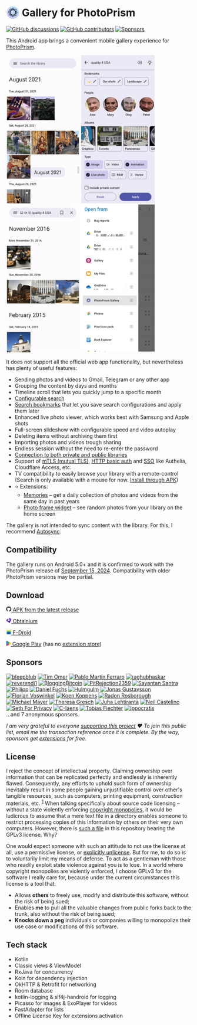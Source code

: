 # <img src="app/src/main/res/mipmap-hdpi/ic_launcher.png" alt="Icon" style="vertical-align: bottom; height: 36px;"/> Gallery for PhotoPrism

[![GitHub discussions](https://img.shields.io/github/discussions/Radiokot/photoprism-android-client?label=Discussions&color=e2e0f6&style=flat-square)](https://github.com/Radiokot/photoprism-android-client/discussions) 
[![GitHub contributors](https://img.shields.io/github/contributors/Radiokot/photoprism-android-client?label=Contributors&color=e2e0f6&style=flat-square)](https://github.com/Radiokot/photoprism-android-client/graphs/contributors) 
[![Sponsors](https://img.shields.io/static/v1?label=Sponsors&message=30&color=e2e0f6&style=flat-square)](#sponsors) 

This Android app brings a convenient mobile gallery experience for [PhotoPrism](https://www.photoprism.app/).

<p float="left">
<img src="fastlane/metadata/android/en-US/images/phoneScreenshots/1.png" width=200 />
<img src="fastlane/metadata/android/en-US/images/phoneScreenshots/2.png" width=200 />
<img src="fastlane/metadata/android/en-US/images/phoneScreenshots/3.png" width=200 />
<img src="fastlane/metadata/android/en-US/images/phoneScreenshots/4.png" width=200 />
</p>

It does not support all the official web app functionality, but nevertheless has plenty of useful features:
- Sending photos and videos to Gmail, Telegram or any other app
- Grouping the content by days and months
- Timeline scroll that lets you quickly jump to a specific month
- [Configurable search](https://github.com/Radiokot/photoprism-android-client/wiki/How-to-search-the-library)
- [Search bookmarks](https://github.com/Radiokot/photoprism-android-client/wiki/How-to-use-search-bookmarks) that let you save search configurations and apply them later
- Enhanced live photo viewer, which works best with Samsung and Apple shots
- Full-screen slideshow with configurable speed and video autoplay
- Deleting items without archiving them first
- Importing photos and videos trough sharing
- Endless session without the need to re-enter the password
- [Connection to both private and public libraries](https://github.com/Radiokot/photoprism-android-client/wiki/Connection-guide)
- Support of [mTLS (mutual TLS)](https://github.com/Radiokot/photoprism-android-client/wiki/How-to-connect-to-a-library-with-mTLS-(mutual-TLS)-auth%3F), [HTTP basic auth](https://github.com/Radiokot/photoprism-android-client/wiki/Connection-guide#examples-of-valid-urls) and [SSO](https://github.com/Radiokot/photoprism-android-client/wiki/Connection-guide#sso) like Authelia, Cloudflare Access, etc.
- TV compatibility to easily browse your library with a remote-control (Search is only available with a mouse for now. [Install through APK](https://github.com/Radiokot/photoprism-android-client/issues/66#issuecomment-1667426238))
- ⭐ Extensions:
  - [Memories](https://github.com/Radiokot/photoprism-android-client/wiki/Memories-extension) – get a daily collection of photos and videos from the same day in past years
  - [Photo frame widget](https://github.com/Radiokot/photoprism-android-client/wiki/Photo-frame-widget-extension) – see random photos from your library on the home screen

The gallery is not intended to sync content with the library. 
For this, I recommend [Autosync](https://play.google.com/store/apps/details?id=com.ttxapps.autosync).

## Compatibility
The gallery runs on Android 5.0+ and it is confirmed to work with the PhotoPrism release of 
[September 15, 2024](https://github.com/photoprism/photoprism/releases/tag/240915-e1280b2fb).
Compatibility with older PhotoPrism versions may be partial.

## Download
[<img src="repository-assets/icon-github.svg" alt="APK" style="height: 1em;"/> APK from the latest release](https://github.com/Radiokot/photoprism-android-client/releases/latest)

[<img src="repository-assets/icon-obtainium.svg" alt="Obtainium" style="height: 1em;"/> Obtainium](https://apps.obtainium.imranr.dev/redirect?r=obtainium://app/%7B%22id%22%3A%22ua.com.radiokot.photoprism%22%2C%22url%22%3A%22https%3A%2F%2Fgithub.com%2FRadiokot%2Fphotoprism-android-client%22%2C%22author%22%3A%22Radiokot%22%2C%22name%22%3A%22PhotoPrism%20Gallery%22%2C%22preferredApkIndex%22%3A0%2C%22additionalSettings%22%3A%22%7B%5C%22includePrereleases%5C%22%3Afalse%2C%5C%22fallbackToOlderReleases%5C%22%3Atrue%2C%5C%22filterReleaseTitlesByRegEx%5C%22%3A%5C%22%5C%22%2C%5C%22filterReleaseNotesByRegEx%5C%22%3A%5C%22%5C%22%2C%5C%22verifyLatestTag%5C%22%3Afalse%2C%5C%22dontSortReleasesList%5C%22%3Afalse%2C%5C%22useLatestAssetDateAsReleaseDate%5C%22%3Afalse%2C%5C%22releaseTitleAsVersion%5C%22%3Afalse%2C%5C%22trackOnly%5C%22%3Afalse%2C%5C%22versionExtractionRegEx%5C%22%3A%5C%22%5C%22%2C%5C%22matchGroupToUse%5C%22%3A%5C%22%5C%22%2C%5C%22versionDetection%5C%22%3Atrue%2C%5C%22releaseDateAsVersion%5C%22%3Afalse%2C%5C%22useVersionCodeAsOSVersion%5C%22%3Afalse%2C%5C%22apkFilterRegEx%5C%22%3A%5C%22%5C%22%2C%5C%22invertAPKFilter%5C%22%3Afalse%2C%5C%22autoApkFilterByArch%5C%22%3Afalse%2C%5C%22appName%5C%22%3A%5C%22Gallery%20for%20PhotoPrism%5C%22%2C%5C%22shizukuPretendToBeGooglePlay%5C%22%3Afalse%2C%5C%22allowInsecure%5C%22%3Afalse%2C%5C%22exemptFromBackgroundUpdates%5C%22%3Afalse%2C%5C%22skipUpdateNotifications%5C%22%3Afalse%2C%5C%22about%5C%22%3A%5C%22A%20convenient%20gallery%20for%20PhotoPrism%20library%20with%20plenty%20of%20useful%20features%5C%22%2C%5C%22refreshBeforeDownload%5C%22%3Atrue%7D%22%2C%22overrideSource%22%3A%22GitHub%22%7D)

[<img src="repository-assets/icon-fdroid.png" alt="F-Droid" style="height: 1em;"/> F-Droid](https://f-droid.org/packages/ua.com.radiokot.photoprism)


[<img src="repository-assets/icon-gplay.svg" alt="Google Play" style="height: 1em;"/> Google Play](https://play.google.com/store/apps/details?id=ua.com.radiokot.photoprism) (has no [extension store](https://github.com/Radiokot/photoprism-android-client/wiki/Gallery-extensions))

## Sponsors
[<img src="https://avatars.githubusercontent.com/u/31888202?s=100" alt="bleepblub" title="bleepblub" height=70 />](https://github.com/bleepblub)
[<img src="https://avatars.githubusercontent.com/u/5235732?s=100" alt="Tim Omer" title="Tim Omer" height=70 />](https://github.com/timomer)
[<img src="https://github.com/user-attachments/assets/0ea9bd10-05d3-4cbf-bb44-f4b26d299f74" alt="Pablo Martín Ferraro" title="Pablo Martín Ferraro" height=70 />](https://www.instagram.com/pmferraro/)
[<img src="https://avatars.githubusercontent.com/u/75267371?s=100" alt="raghubhaskar" title="raghubhaskar" height=70 />](https://github.com/raghubhaskar)
[<img src="https://avatars.githubusercontent.com/u/9728953?s=100" alt="reverendj1" title="reverendj1" height=70 />](https://github.com/reverendj1)
[<img src="https://avatars.githubusercontent.com/u/103765434?s=100" alt="₿logging₿itcoin" title="₿logging₿itcoin" height=70 />](https://github.com/BrutusBondBTC)
[<img src="https://avatars.githubusercontent.com/u/104279101?s=100" alt="PitRejection2359" title="PitRejection2359" height=70 />](https://github.com/PitRejection2359)
[<img src="https://avatars.githubusercontent.com/u/35728385?s=100" alt="Sayantan Santra" title="Sayantan Santra" height=70 />](https://github.com/SinTan1729)
[<img src="https://avatars.githubusercontent.com/u/136379342?s=100" alt="Philipp" title="Philipp" height=70 />](https://github.com/Blendan1)
[<img src="https://avatars.githubusercontent.com/u/28670365?s=100" alt="Daniel Fuchs" title="Daniel Fuchs" height=70 />](https://github.com/dfoxg)
[<img src="https://avatars.githubusercontent.com/u/12165268?s=100" alt="Hulmgulm" title="Hulmgulm" height=70 />](https://github.com/hulmgulm)
[<img src="https://avatars.githubusercontent.com/u/36690764?s=100" alt="Jonas Gustavsson" title="Jonas Gustavsson" height=70 />](https://github.com/jonasgustavsson)
[<img src="https://avatars.githubusercontent.com/u/5047127?s=100" alt="Florian Voswinkel" title="Florian Voswinkel" height=70 />](https://github.com/FlorentBrianFoxcorner)
[<img src="https://avatars.githubusercontent.com/u/9214215?s=100" alt="Koen Koppens" title="Koen Koppens" height=70 />](https://github.com/koen81)
[<img src="https://avatars.githubusercontent.com/u/6559064?s=100" alt="Radon Rosborough" title="Radon Rosborough" height=70 />](https://github.com/raxod502)
[<img src="https://avatars.githubusercontent.com/u/301686?s=100" alt="Michael Mayer" title="Michael Mayer" height=70 />](https://github.com/lastzero)
[<img src="https://avatars.githubusercontent.com/u/15210372?s=100" alt="Theresa Gresch" title="Theresa Gresch" height=70 />](https://github.com/graciousgrey)
[<img src="https://avatars.githubusercontent.com/u/3181318?s=100" alt="Juha Lehtiranta" title="Juha Lehtiranta" height=70 />](https://github.com/yatzy)
[<img src="https://avatars.githubusercontent.com/u/2885748?s=100" alt="Neil Castelino" title="Neil Castelino" height=70 />](https://github.com/TwistTheNeil)
[<img src="https://avatars.githubusercontent.com/u/40500387?s=100" alt="Seth For Privacy" title="Seth For Privacy" height=70 />](https://github.com/sethforprivacy)
[<img src="https://avatars.githubusercontent.com/u/111684368?s=100" alt="C-Iaens" title="C-Iaens" height=70 />](https://github.com/C-Iaens)
[<img src="https://avatars.githubusercontent.com/u/6351543?s=100" alt="Tobias Fiechter" title="Tobias Fiechter" height=70 />](https://github.com/tobiasfiechter)
[<img src="https://avatars.githubusercontent.com/u/52239579?s=100" alt="ippocratis" title="ippocratis" height=70 />](https://github.com/ippocratis)
<br>
…and 7 anonymous sponsors.

*I am very grateful to everyone [supporting this project](https://radiokot.com.ua/tip) ❤️ To join this public list, email me the transaction reference once it is complete. By the way, sponsors get [extensions](https://github.com/Radiokot/photoprism-android-client/wiki/Gallery-extensions) for free.*

## License
I reject the concept of intellectual property. Claiming ownership over information that can be replicated perfectly and endlessly is inherently flawed. Consequently, any efforts to uphold such form of ownership inevitably result in some people gaining unjustifiable control over other's tangible resources, such as computers, printing equipment, construction materials, etc. <sup>[1](repository-assets/kinsella_against_intellectual_property.pdf)</sup>
When talking specifically about source code licensing – without a state violently enforcing [copyright monopolies](https://torrentfreak.com/language-matters-framing-the-copyright-monopoly-so-we-can-keep-our-liberties-130714/), it would be ludicrous to assume that a mere text file in a directory enables someone to restrict processing copies of this information by others on their very own computers. 
However, there is [such a file](LICENSE) in this repository bearing the GPLv3 license. Why?

One would expect someone with such an attitude to not use the license at all, use a permissive license, or [explicitly unlicense](https://unlicense.org/).
But for me, to do so is to voluntarily limit my means of defense. To act as a gentleman with those who readily exploit state violence against you is to lose.
In a world where copyright monopolies are violently enforced, I choose GPLv3 for the software I really care for, because under the current circumstances this license is a tool that:
- Allows **others** to freely use, modify and distribute this software, without the risk of being sued;
- Enables **me** to pull all the valuable changes from public forks back to the trunk, also without the risk of being sued;
- **Knocks down a peg** individuals or companies willing to monopolize their use case or modifications of this software.

## Tech stack
- Kotlin
- Classic views & ViewModel
- RxJava for concurrency
- Koin for dependency injection
- OkHTTP & Retrofit for networking
- Room database
- kotlin-logging & slf4j-handroid for logging
- Picasso for images & ExoPlayer for videos
- FastAdapter for lists
- Offline License Key for extensions activation
